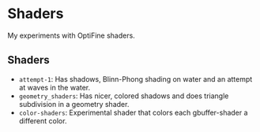 # Shaders

My experiments with OptiFine shaders.

## Shaders

- `attempt-1`: Has shadows, Blinn-Phong shading on water and an attempt at waves
  in the water.
- `geometry_shaders`: Has nicer, colored shadows and does triangle subdivision
  in a geometry shader.
- `color-shaders`: Experimental shader that colors each gbuffer-shader a
  different color.
